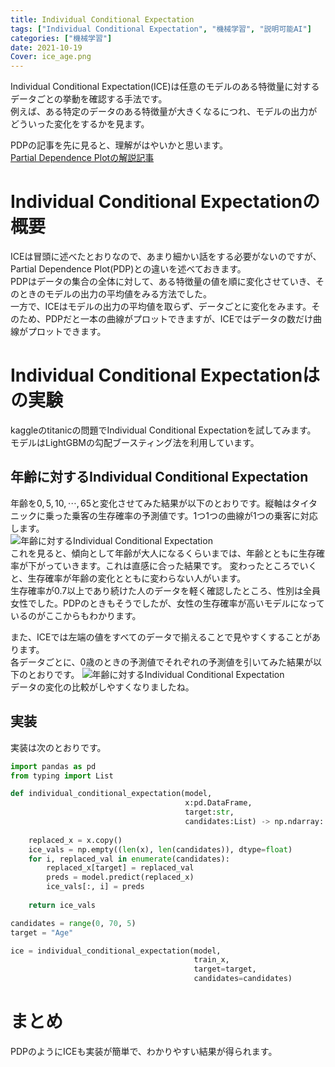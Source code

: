 ```yaml
---
title: Individual Conditional Expectation
tags: ["Individual Conditional Expectation", "機械学習", "説明可能AI"]
categories: ["機械学習"]
date: 2021-10-19
Cover: ice_age.png
---
```

Individual Conditional Expectation(ICE)は任意のモデルのある特徴量に対するデータごとの挙動を確認する手法です。  
例えば、ある特定のデータのある特徴量が大きくなるにつれ、モデルの出力がどういった変化をするかを見ます。

PDPの記事を先に見ると、理解がはやいかと思います。  
[Partial Dependence Plotの解説記事](https://opqrstuvcut.github.io/mblog/posts/partial-dependence-plot/)

# Individual Conditional Expectationの概要
ICEは冒頭に述べたとおりなので、あまり細かい話をする必要がないのですが、Partial Dependence Plot(PDP)との違いを述べておきます。  
PDPはデータの集合の全体に対して、ある特徴量の値を順に変化させていき、そのときのモデルの出力の平均値をみる方法でした。  
一方で、ICEはモデルの出力の平均値を取らず、データごとに変化をみます。そのため、PDPだと一本の曲線がプロットできますが、ICEではデータの数だけ曲線がプロットできます。

# Individual Conditional Expectationはの実験
kaggleのtitanicの問題でIndividual Conditional Expectationを試してみます。
モデルはLightGBMの勾配ブースティング法を利用しています。

## 年齢に対するIndividual Conditional Expectation 
年齢を$0,5,10,\cdots,65$と変化させてみた結果が以下のとおりです。縦軸はタイタニックに乗った乗客の生存確率の予測値です。1つ1つの曲線が1つの乗客に対応します。  
![年齢に対するIndividual Conditional Expectation](ice_age.png)  
これを見ると、傾向として年齢が大人になるくらいまでは、年齢とともに生存確率が下がっていきます。これは直感に合った結果です。
変わったところでいくと、生存確率が年齢の変化とともに変わらない人がいます。  
生存確率が0.7以上であり続けた人のデータを軽く確認したところ、性別は全員女性でした。PDPのときもそうでしたが、女性の生存確率が高いモデルになっているのがここからもわかります。

また、ICEでは左端の値をすべてのデータで揃えることで見やすくすることがあります。  
各データごとに、0歳のときの予測値でそれぞれの予測値を引いてみた結果が以下のとおりです。
![年齢に対するIndividual Conditional Expectation](ice_age_centered.png)  
データの変化の比較がしやすくなりましたね。

## 実装
実装は次のとおりです。
```python
import pandas as pd
from typing import List

def individual_conditional_expectation(model, 
                                       x:pd.DataFrame,
                                       target:str,
                                       candidates:List) -> np.ndarray:
    
    replaced_x = x.copy()
    ice_vals = np.empty((len(x), len(candidates)), dtype=float)
    for i, replaced_val in enumerate(candidates):
        replaced_x[target] = replaced_val
        preds = model.predict(replaced_x)
        ice_vals[:, i] = preds
        
    return ice_vals

candidates = range(0, 70, 5)
target = "Age"

ice = individual_conditional_expectation(model, 
                                         train_x,
                                         target=target,
                                         candidates=candidates)
```

# まとめ
PDPのようにICEも実装が簡単で、わかりやすい結果が得られます。  
